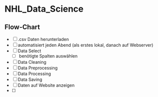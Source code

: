 # NHL_Data_Science

## Flow-Chart
- [ ] .csv Daten herunterladen
- [ ] automatisiert jeden Abend (als erstes lokal, danach auf Webserver)
- [ ] Data Select
    - [ ] benötigte Spalten auswählen
- [ ] Data Cleaning
- [ ] Data Preprocessing
- [ ] Data Processing
- [ ] Data Saving
- [ ] Daten auf Website anzeigen
- [ ] 